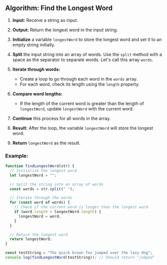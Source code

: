 ## Algorithm: Find the Longest Word

1. **Input:** Receive a string as input.

2. **Output:** Return the longest word in the input string.

3. **Initialize** a variable `longestWord` to store the longest word and set it to an empty string initially.

4. **Split** the input string into an array of words. Use the `split` method with a space as the separator to separate words. Let's call this array `words`.

5. **Iterate through words:**

   - Create a loop to go through each word in the `words` array.
   - For each word, check its length using the `length` property.

6. **Compare word lengths:**

   - If the length of the current word is greater than the length of `longestWord`, update `longestWord` with the current word.

7. **Continue** this process for all words in the array.

8. **Result:** After the loop, the variable `longestWord` will store the longest word.

9. **Return** `longestWord` as the result.

### Example:

```javascript
function findLongestWord(str) {
  // Initialize the longest word
  let longestWord = "";

  // Split the string into an array of words
  const words = str.split(" ");

  // Iterate through the words
  for (const word of words) {
    // Check if the current word is longer than the longest word
    if (word.length > longestWord.length) {
      longestWord = word;
    }
  }

  // Return the longest word
  return longestWord;
}

const testString = "The quick brown fox jumped over the lazy dog";
console.log(findLongestWord(testString)); // Should return "jumped"
```
